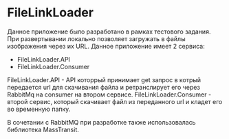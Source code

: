 # FileLinkLoader
Данное приложение было разработано в рамках тестового задания.
При развертывании локально позволяет загружать в файлы изображения через их URL.
Данное приложение имеет 2 сервиса:

* FileLinkLoader.API
* FileLinkLoader.Consumer

FileLinkLoader.API - API которрый принимает get запрос в котрый передается url для скачивания файла и ретранслирует его через RabbitMq на consumer на втором сервисе.
FileLinkLoader.Consumer - второй сервис, который скачивает файл из переданного url и кладет его во временную папку.

В сочетании с RabbitMQ при разработке также использовалась библиотека MassTransit.
